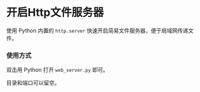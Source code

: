 # 开启Http文件服务器
使用 Python 内置的 `http.server` 快速开启简易文件服务器，便于局域网传递文件。

### 使用方式

双击用 Python 打开 `web_server.py` 即可。

目录和端口可以留空。
